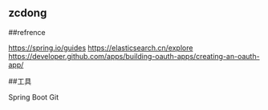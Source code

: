 ## zcdong

##refrence

https://spring.io/guides
https://elasticsearch.cn/explore
https://developer.github.com/apps/building-oauth-apps/creating-an-oauth-app/

##工具

Spring Boot
Git
